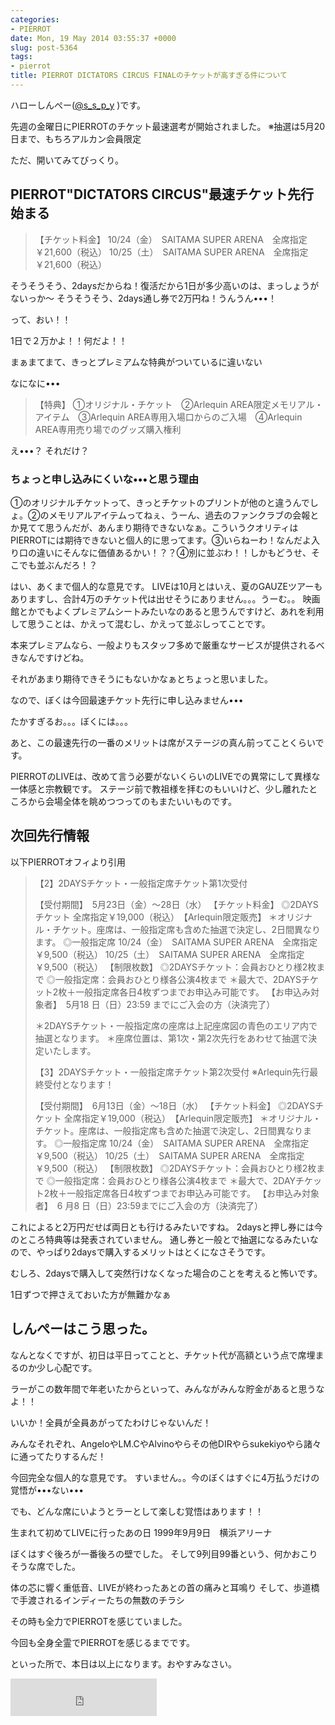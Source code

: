 ```yaml
---
categories:
- PIERROT
date: Mon, 19 May 2014 03:55:37 +0000
slug: post-5364
tags:
- pierrot
title: PIERROT DICTATORS CIRCUS FINALのチケットが高すぎる件について
---
```


ハローしんぺー(<a href="https://twitter.com/s_s_p_y" target="_blank">@s_s_p_y</a> )です。

先週の金曜日にPIERROTのチケット最速選考が開始されました。
※抽選は5月20日まで、もちろアルカン会員限定

ただ、開いてみてびっくり。

<h2>PIERROT"DICTATORS CIRCUS"最速チケット先行始まる</h2>
<blockquote>
【チケット料金】
10/24（金）　SAITAMA SUPER ARENA　全席指定￥21,600（税込）
10/25（土）　SAITAMA SUPER ARENA　全席指定￥21,600（税込）
</blockquote>

そうそうそう、2daysだからね！復活だから1日が多少高いのは、まっしょうがないっか〜
そうそうそう、2days通し券で2万円ね！うんうん•••！

って、おい！！

1日で２万かよ！！何だよ！！

まぁまてまて、きっとプレミアムな特典がついているに違いない

なになに•••

<blockquote>
【特典】
①オリジナル・チケット　②Arlequin AREA限定メモリアル・アイテム　③Arlequin AREA専用入場口からのご入場　④Arlequin AREA専用売り場でのグッズ購入権利
</blockquote>

え•••？
それだけ？

<h3>ちょっと申し込みにくいな•••と思う理由</h3>

①のオリジナルチケットって、きっとチケットのプリントが他のと違うんでしょ。②のメモリアルアイテムってねぇ、うーん、過去のファンクラブの会報とか見てて思うんだが、あんまり期待できないなぁ。こういうクオリティはPIERROTには期待できないと個人的に思ってます。③いらねーわ！なんだよ入り口の違いにそんなに価値あるかい！？？④別に並ぶわ！！しかもどうせ、そこでも並ぶんだろ！？

はい、あくまで個人的な意見です。
LIVEは10月とはいえ、夏のGAUZEツアーもありますし、合計4万のチケット代は出せそうにありません。。。うーむ。。
映画館とかでもよくプレミアムシートみたいなのあると思うんですけど、あれを利用して思うことは、かえって混むし、かえって並ぶしってことです。

本来プレミアムなら、一般よりもスタッフ多めで厳重なサービスが提供されるべきなんですけどね。

それがあまり期待できそうにもないかなぁとちょっと思いました。

なので、ぼくは今回最速チケット先行に申し込みません•••

たかすぎるお。。。ぼくには。。。

あと、この最速先行の一番のメリットは席がステージの真ん前ってことくらいです。

PIERROTのLIVEは、改めて言う必要がないくらいのLIVEでの異常にして異様な一体感と宗教観です。
ステージ前で教祖様を拝むのもいいけど、少し離れたところから会場全体を眺めつつってのもまたいいものです。

<h2>次回先行情報</h2>

以下PIERROTオフィより引用
<blockquote>
【2】2DAYSチケット・一般指定席チケット第1次受付 

【受付期間】　5月23日（金）～28日（水）
【チケット料金】
◎2DAYSチケット 全席指定￥19,000（税込）　【Arlequin限定販売】
＊オリジナル・チケット。座席は、一般指定席も含めた抽選で決定し、2日間異なります。
◎一般指定席
10/24（金）　SAITAMA SUPER ARENA　全席指定￥9,500（税込）
10/25（土）　SAITAMA SUPER ARENA　全席指定￥9,500（税込）
【制限枚数】
◎2DAYSチケット：会員おひとり様2枚まで
◎一般指定席：会員おひとり様各公演4枚まで
＊最大で、2DAYSチケット2枚＋一般指定席各日4枚ずつまでお申込み可能です。
【お申込み対象者】　5月18 日（日）23:59 までにご入会の方（決済完了）

＊2DAYSチケット・一般指定席の座席は上記座席図の青色のエリア内で抽選となります。
＊座席位置は、第1次・第2次先行をあわせて抽選で決定いたします。

【3】2DAYSチケット・一般指定席チケット第2次受付 ※Arlequin先行最終受付となります！

【受付期間】　6月13日（金）～18日（水）
【チケット料金】
◎2DAYSチケット 全席指定￥19,000（税込）　【Arlequin限定販売】
＊オリジナル・チケット。座席は、一般指定席も含めた抽選で決定し、2日間異なります。
◎一般指定席
10/24（金）　SAITAMA SUPER ARENA　全席指定￥9,500（税込）
10/25（土）　SAITAMA SUPER ARENA　全席指定￥9,500（税込）
【制限枚数】
◎2DAYSチケット：会員おひとり様2枚まで
◎一般指定席：会員おひとり様各公演4枚まで
＊最大で、2DAYチケット2枚＋一般指定席各日4枚ずつまでお申込み可能です。
【お申込み対象者】　6 月8 日（日）23:59までにご入会の方（決済完了）
</blockquote>

これによると2万円だせば両日とも行けるみたいですね。
2daysと押し券には今のところ特典等は発表されていません。
通し券と一般とで抽選になるみたいなので、やっぱり2daysで購入するメリットはとくになさそうです。

むしろ、2daysで購入して突然行けなくなった場合のことを考えると怖いです。

1日ずつで押さえておいた方が無難かなぁ

<h2>しんぺーはこう思った。</h2>

なんとなくですが、初日は平日ってことと、チケット代が高額という点で席埋まるのか少し心配です。

ラーがこの数年間で年老いたからといって、みんながみんな貯金があると思うなよ！！

いいか！全員が全員あがってたわけじゃないんだ！

みんなそれぞれ、AngeloやLM.CやAlvinoやらその他DIRやらsukekiyoやら諸々に通ってたりするんだ！

今回完全な個人的な意見です。
すいません。。今のぼくはすぐに4万払うだけの覚悟が•••ない•••

でも、どんな席にいようとラーとして楽しむ覚悟はあります！！

生まれて初めてLIVEに行ったあの日
1999年9月9日　横浜アリーナ

ぼくはすぐ後ろが一番後ろの壁でした。
そして9列目99番という、何かおこりそうな席でした。

体の芯に響く重低音、LIVEが終わったあとの首の痛みと耳鳴り
そして、歩道橋で手渡されるインディーたちの無数のチラシ

その時も全力でPIERROTを感じていました。

今回も全身全霊でPIERROTを感じるまでです。

といった所で、本日は以上になります。おやすみなさい。

<iframe frameborder="0" allowtransparency="true" height="60" width="234" marginheight="0" scrolling="no" src="http://ad.jp.ap.valuecommerce.com/servlet/htmlbanner?sid=3041033&pid=883037250" marginwidth="0"><script language="javascript" src="http://ad.jp.ap.valuecommerce.com/servlet/jsbanner?sid=3041033&pid=883037250"></script><noscript><a href="http://ck.jp.ap.valuecommerce.com/servlet/referral?sid=3041033&pid=883037250" target="_blank" >![](images/gifbanner?sid=3041033&pid=883037250)</a></noscript></iframe>